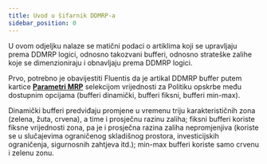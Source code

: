 ```yaml
---
title: Uvod u šifarnik DDMRP-a 
sidebar_position: 0
---
```


U ovom odjeljku nalaze se matični podaci o artiklima koji se upravljaju prema DDMRP logici, odnosno takozvani bufferi, odnosno strateške zalihe koje se dimenzioniraju i obnavljaju prema DDMRP logici.

Prvo, potrebno je obavijestiti Fluentis da je artikal DDMRP buffer putem kartice [**Parametri MRP**](/docs/configurations/parameters/production/mrp-parameters/search-mrp-parameters) selekcijom vrijednosti za Politiku opskrbe među dostupnim opcijama (bufferi dinamički, bufferi fiksni, bufferi min-max).

Dinamički bufferi predviđaju promjene u vremenu triju karakterističnih zona (zelena, žuta, crvena), a time i prosječnu razinu zaliha; fiksni bufferi koriste fiksne vrijednosti zona, pa je i prosječna razina zaliha nepromjenjiva (koriste se u slučajevima ograničenog skladišnog prostora, investicijskih ograničenja, sigurnosnih zahtjeva itd.); min-max bufferi koriste samo crvenu i zelenu zonu. 